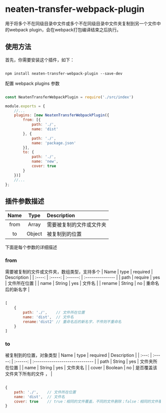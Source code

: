 # neaten-transfer-webpack-plugin
用于将多个不在同级目录中文件或多个不在同级目录中文件夹复制到另一个文件中的webpack plugin，会在webpack打包编译结束之后执行。

## 使用方法

首先，你需要安装这个插件，如下：

```console

npm install neaten-transfer-webpack-plugin --save-dev

```

配置 webpack plugins 参数

```javascript

const NeatenTransferWebpackPlugin = require('./src/index')

module.exports = {
    //...
    plugins: [new NeatenTransferWebpackPlugin({
        from: [{
            path: './',
            name: 'dist'
        }, {
            path: './',
            name: 'package.json'
        }],
        to: {
            path: './',
            name: 'new',
            cover: true
        }
    })]
    //...
};

```

## 插件参数描述
| Name  |  Type  | Description              |
| :---: | :----: | :----------------------- |
| from  | Array  | 需要被复制的文件或文件夹 |
|  to   | Object | 被复制到的位置           |

下面是每个参数的详细描述

### from
需要被复制的文件或文件夹，数组类型，支持多个
|  Name  |  type   | required | Description      |
| :----: | :-----: | :------: | :--------------- |
|  path  | require |   yes    | 文件所在位置     |
|  name  | String  |   yes    | 文件名           |
| rename | String  |    no    | 重命名后的新名字 |

```javascript

[
    {
        path: './',    // 文件所在位置
        name: 'dist',  // 文件名
        rename:'dist2' // 重命名后的新名字，不传则不重命名
    }
]

```
### to
被复制到的位置，对象类型
| Name  |  type   | required | Description                     |
| :---: | :-----: | :------: | :------------------------------ |
| path  | String  |   yes    | 文件夹所在位置                  |
| name  | String  |   yes    | 文件夹名                        |
| cover | Boolean |    no    | 是否覆盖该文件夹下所有的文件 ， |

```javascript

{
    path: './',    // 文件所在位置
    name: 'dist',  // 文件名
    cover: true    // true：相同的文件覆盖，不同的文件删除；false：相同的文件覆盖，不同的文件保留；默认为true
}

```
